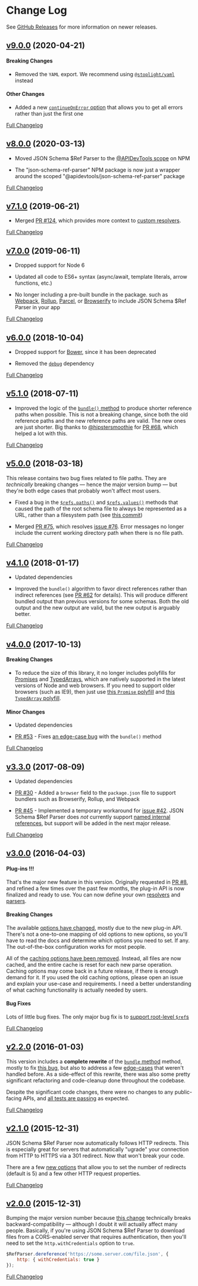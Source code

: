 Change Log
==========

See [GitHub Releases](https://github.com/APIDevTools/json-schema-ref-parser/releases) for more information on newer releases.

[v9.0.0](https://github.com/APIDevTools/json-schema-ref-parser/tree/v9.0.0) (2020-04-21)
----------------------------------------------------------------------------------------------------

#### Breaking Changes

- Removed the `YAML` export. We recommend using [`@stoplight/yaml`](https://www.npmjs.com/package/@stoplight/yaml) instead


#### Other Changes

- Added a new [`continueOnError` option](https://apitools.dev/json-schema-ref-parser/docs/options) that allows you to get all errors rather than just the first one


[Full Changelog](https://github.com/APIDevTools/json-schema-ref-parser/compare/v8.0.0...v9.0.0)



[v8.0.0](https://github.com/APIDevTools/json-schema-ref-parser/tree/v8.0.0) (2020-03-13)
----------------------------------------------------------------------------------------------------

- Moved JSON Schema $Ref Parser to the [@APIDevTools scope](https://www.npmjs.com/org/apidevtools) on NPM

- The "json-schema-ref-parser" NPM package is now just a wrapper around the scoped "@apidevtools/json-schema-ref-parser" package

[Full Changelog](https://github.com/APIDevTools/json-schema-ref-parser/compare/v7.1.4...v8.0.0)



[v7.1.0](https://github.com/APIDevTools/json-schema-ref-parser/tree/v7.1.0) (2019-06-21)
----------------------------------------------------------------------------------------------------

- Merged [PR #124](https://github.com/APIDevTools/json-schema-ref-parser/pull/124/), which provides more context to [custom resolvers](https://apitools.dev/json-schema-ref-parser/docs/plugins/resolvers.html).

[Full Changelog](https://github.com/APIDevTools/json-schema-ref-parser/compare/v7.0.1...v7.1.0)



[v7.0.0](https://github.com/APIDevTools/json-schema-ref-parser/tree/v7.0.0) (2019-06-11)
----------------------------------------------------------------------------------------------------

- Dropped support for Node 6

- Updated all code to ES6+ syntax (async/await, template literals, arrow functions, etc.)

- No longer including a pre-built bundle in the package. such as [Webpack](https://webpack.js.org/), [Rollup](https://rollupjs.org/), [Parcel](https://parceljs.org/), or [Browserify](https://browserify.org/) to include JSON Schema $Ref Parser in your app

[Full Changelog](https://github.com/APIDevTools/json-schema-ref-parser/compare/v6.1.0...v7.0.0)



[v6.0.0](https://github.com/APIDevTools/json-schema-ref-parser/tree/v6.0.0) (2018-10-04)
----------------------------------------------------------------------------------------------------

- Dropped support for [Bower](https://www.npmjs.com/package/bower), since it has been deprecated

- Removed the [`debug`](https://npmjs.com/package/debug) dependency

[Full Changelog](https://github.com/APIDevTools/json-schema-ref-parser/compare/v5.1.0...v6.0.0)



[v5.1.0](https://github.com/APIDevTools/json-schema-ref-parser/tree/v5.1.0) (2018-07-11)
----------------------------------------------------------------------------------------------------

- Improved the logic of the [`bundle()` method](https://github.com/APIDevTools/json-schema-ref-parser/blob/master/docs/ref-parser.md#bundleschema-options-callback) to produce shorter reference paths when possible.  This is not a breaking change, since both the old reference paths and the new reference paths are valid.  The new ones are just shorter.  Big thanks to [@hipstersmoothie](https://github.com/hipstersmoothie) for [PR #68](https://github.com/APIDevTools/json-schema-ref-parser/pull/68), which helped a lot with this.

[Full Changelog](https://github.com/APIDevTools/json-schema-ref-parser/compare/v5.0.0...v5.1.0)



[v5.0.0](https://github.com/APIDevTools/json-schema-ref-parser/tree/v5.0.0) (2018-03-18)
----------------------------------------------------------------------------------------------------

This release contains two bug fixes related to file paths.  They are _technically_ breaking changes &mdash; hence the major version bump &mdash; but they're both edge cases that probably won't affect most users.

- Fixed a bug in the [`$refs.paths()`](docs/refs.md#pathstypes) and [`$refs.values()`](docs/refs.md#valuestypes) methods that caused the path of the root schema file to always be represented as a URL, rather than a filesystem path (see [this commit](https://github.com/APIDevTools/json-schema-ref-parser/commit/a95cf50fdf16c864cc1c18d2021d9ce3ec35f5de))

- Merged [PR #75](https://github.com/APIDevTools/json-schema-ref-parser/pull/75), which resolves [issue #76](https://github.com/APIDevTools/swagger-parser/issues/76).  Error messages no longer include the current working directory path when there is no file path.

[Full Changelog](https://github.com/APIDevTools/json-schema-ref-parser/compare/v4.1.1...v5.0.0)



[v4.1.0](https://github.com/APIDevTools/json-schema-ref-parser/tree/v4.1.0) (2018-01-17)
----------------------------------------------------------------------------------------------------

- Updated dependencies

- Improved the `bundle()` algorithm to favor direct references rather than indirect references (see [PR #62](https://github.com/APIDevTools/json-schema-ref-parser/pull/62) for details).  This will produce different bundled output than previous versions for some schemas. Both the old output and the new output are valid, but the new output is arguably better.

[Full Changelog](https://github.com/APIDevTools/json-schema-ref-parser/compare/v4.0.0...v4.1.0)



[v4.0.0](https://github.com/APIDevTools/json-schema-ref-parser/tree/v4.0.0) (2017-10-13)
----------------------------------------------------------------------------------------------------

#### Breaking Changes

- To reduce the size of this library, it no longer includes polyfills for [Promises](https://developer.mozilla.org/en-US/docs/Web/JavaScript/Reference/Global_Objects/Promise) and [TypedArrays](https://developer.mozilla.org/en-US/docs/Web/JavaScript/Reference/Global_Objects/TypedArray), which are natively supported in the latest versions of Node and web browsers.  If you need to support older browsers (such as IE9), then just use [this `Promise` polyfill](https://github.com/stefanpenner/es6-promise) and [this `TypedArray` polyfill](https://github.com/inexorabletash/polyfill/blob/master/typedarray.js).

#### Minor Changes

- Updated dependencies

- [PR #53](https://github.com/APIDevTools/json-schema-ref-parser/pull/53) - Fixes [an edge-case bug](https://github.com/APIDevTools/json-schema-ref-parser/issues/52) with the `bundle()` method

[Full Changelog](https://github.com/APIDevTools/json-schema-ref-parser/compare/v3.3.0...v4.0.0)



[v3.3.0](https://github.com/APIDevTools/json-schema-ref-parser/tree/v3.3.0) (2017-08-09)
----------------------------------------------------------------------------------------------------

- Updated dependencies

- [PR #30](https://github.com/APIDevTools/json-schema-ref-parser/pull/30) - Added a `browser` field to the `package.json` file to support bundlers such as Browserify, Rollup, and Webpack

- [PR #45](https://github.com/APIDevTools/json-schema-ref-parser/pull/45) - Implemented a temporary workaround for [issue #42](https://github.com/APIDevTools/json-schema-ref-parser/issues/42). JSON Schema $Ref Parser does _not_ currently support [named internal references](https://json-schema.org/latest/json-schema-core.html#id-keyword), but support will be added in the next major release.

[Full Changelog](https://github.com/APIDevTools/json-schema-ref-parser/compare/v3.0.0...v3.3.0)



[v3.0.0](https://github.com/APIDevTools/json-schema-ref-parser/tree/v3.0.0) (2016-04-03)
----------------------------------------------------------------------------------------------------

#### Plug-ins !!!
That's the major new feature in this version. Originally requested in [PR #8](https://github.com/APIDevTools/json-schema-ref-parser/pull/8), and refined a few times over the past few months, the plug-in API is now finalized and ready to use. You can now define your own [resolvers](https://github.com/APIDevTools/json-schema-ref-parser/blob/v3.0.0/docs/plugins/resolvers.md) and [parsers](https://github.com/APIDevTools/json-schema-ref-parser/blob/v3.0.0/docs/plugins/parsers.md).

#### Breaking Changes
The available [options have changed](https://github.com/APIDevTools/json-schema-ref-parser/blob/v3.0.0/docs/options.md), mostly due to the new plug-in API.  There's not a one-to-one mapping of old options to new options, so you'll have to read the docs and determine which options you need to set. If any. The out-of-the-box configuration works for most people.

All of the [caching options have been removed](https://github.com/APIDevTools/json-schema-ref-parser/commit/1f4260184bfd370e9cd385b523fb08c098fac6db). Instead, all files are now cached, and the entire cache is reset for each new parse operation. Caching options may come back in a future release, if there is enough demand for it. If you used the old caching options, please open an issue and explain your use-case and requirements.  I need a better understanding of what caching functionality is actually needed by users.

#### Bug Fixes
Lots of little bug fixes.  The only major bug fix is to [support root-level `$ref`s](https://github.com/APIDevTools/json-schema-ref-parser/issues/16)


[Full Changelog](https://github.com/APIDevTools/json-schema-ref-parser/compare/v2.2.0...v3.0.0)



[v2.2.0](https://github.com/APIDevTools/json-schema-ref-parser/tree/v2.2.0) (2016-01-03)
----------------------------------------------------------------------------------------------------

This version includes a **complete rewrite** of the [`bundle` method](https://github.com/APIDevTools/json-schema-ref-parser/blob/master/docs/ref-parser.md#bundleschema-options-callback) method, mostly to fix [this bug](https://github.com/APIDevTools/swagger-parser/issues/16), but also to address a few [edge-cases](https://github.com/APIDevTools/json-schema-ref-parser/commit/ca9b322879519e4bcb2dcf6e63f08ac254b90868) that weren't handled before.  As a side-effect of this rewrite, there was also some pretty significant refactoring and code-cleanup done throughout the codebase.

Despite the significant code changes, there were no changes to any public-facing APIs, and [all tests are passing](https://apitools.dev/json-schema-ref-parser/test/) as expected.

[Full Changelog](https://github.com/APIDevTools/json-schema-ref-parser/compare/v2.1.0...v2.2.0)



[v2.1.0](https://github.com/APIDevTools/json-schema-ref-parser/tree/v2.1.0) (2015-12-31)
----------------------------------------------------------------------------------------------------

JSON Schema $Ref Parser now automatically follows HTTP redirects. This is especially great for servers that automatically "ugrade" your connection from HTTP to HTTPS via a 301 redirect. Now that won't break your code.

There are a few [new options](https://github.com/APIDevTools/json-schema-ref-parser/blob/master/docs/options.md) that allow you to set the number of redirects (default is 5) and a few other HTTP request properties.

[Full Changelog](https://github.com/APIDevTools/json-schema-ref-parser/compare/v2.0.0...v2.1.0)



[v2.0.0](https://github.com/APIDevTools/json-schema-ref-parser/tree/v2.0.0) (2015-12-31)
----------------------------------------------------------------------------------------------------

Bumping the major version number because [this change](https://github.com/APIDevTools/json-schema-ref-parser/pull/5) technically breaks backward-compatibility &mdash; although I doubt it will actually affect many people.  Basically, if you're using JSON Schema $Ref Parser to download files from a CORS-enabled server that requires authentication, then you'll need to set the `http.withCredentials` option to `true`.

```javascript
$RefParser.dereference('https://some.server.com/file.json', {
    http: { withCredentials: true }
});
```

[Full Changelog](https://github.com/APIDevTools/json-schema-ref-parser/compare/v1.4.1...v2.0.0)
